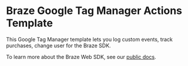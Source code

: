 # Braze Google Tag Manager Actions Template

This Google Tag Manager template lets you log custom events, track purchases, change user for the Braze SDK.

To learn more about the Braze Web SDK, see our [public docs](https://www.braze.com/docs/developer_guide/platform_integration_guides/web/initial_sdk_setup/).
